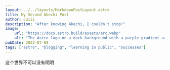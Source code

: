 ```yaml
---
layout: ../../layouts/MarkdownPostLayout.astro
title: My Second Akechi Post
author: Cuiii
description: "After knowing Akechi, I couldn't stop!"
image:
    url: "https://docs.astro.build/assets/arc.webp"
    alt: "The Astro logo on a dark background with a purple gradient arc."
pubDate: 2022-07-08
tags: ["astro", "blogging", "learning in public", "successes"]
---
```

这个世界不可以没有明明